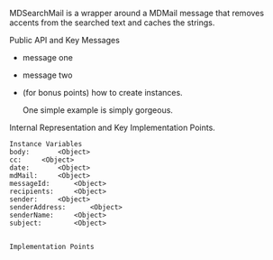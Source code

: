 MDSearchMail is a wrapper around a MDMail message that removes accents from the searched text and caches the strings.

Public API and Key Messages

- message one   
- message two 
- (for bonus points) how to create instances.

   One simple example is simply gorgeous.
 
Internal Representation and Key Implementation Points.

    Instance Variables
	body:		<Object>
	cc:		<Object>
	date:		<Object>
	mdMail:		<Object>
	messageId:		<Object>
	recipients:		<Object>
	sender:		<Object>
	senderAddress:		<Object>
	senderName:		<Object>
	subject:		<Object>


    Implementation Points